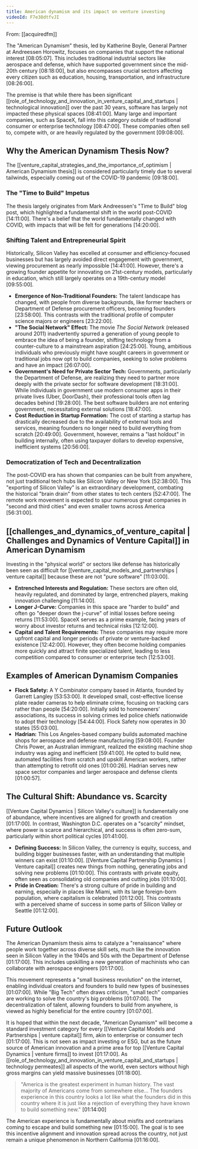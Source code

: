 ```yaml
---
title: American dynamism and its impact on venture investing
videoId: F7e38dtfvJI
---
```


From: [[acquiredfm]] <br/> 

The "American Dynamism" thesis, led by Katherine Boyle, General Partner at Andreessen Horowitz, focuses on companies that support the national interest <a class="yt-timestamp" data-t="08:05:07">[08:05:07]</a>. This includes traditional industrial sectors like aerospace and defense, which have supported government since the mid-20th century <a class="yt-timestamp" data-t="08:18:00">[08:18:00]</a>, but also encompasses crucial sectors affecting every citizen such as education, housing, transportation, and infrastructure <a class="yt-timestamp" data-t="08:26:00">[08:26:00]</a>.

The premise is that while there has been significant [[role_of_technology_and_innovation_in_venture_capital_and_startups | technological innovation]] over the past 30 years, software has largely not impacted these physical spaces <a class="yt-timestamp" data-t="08:41:00">[08:41:00]</a>. Many large and important companies, such as SpaceX, fall into this category outside of traditional consumer or enterprise technology <a class="yt-timestamp" data-t="08:47:00">[08:47:00]</a>. These companies often sell to, compete with, or are heavily regulated by the government <a class="yt-timestamp" data-t="09:08:00">[09:08:00]</a>.

## Why the American Dynamism Thesis Now?

The [[venture_capital_strategies_and_the_importance_of_optimism | American Dynamism thesis]] is considered particularly timely due to several tailwinds, especially coming out of the COVID-19 pandemic <a class="yt-timestamp" data-t="09:18:00">[09:18:00]</a>.

### The "Time to Build" Impetus
The thesis largely originates from Mark Andreessen's "Time to Build" blog post, which highlighted a fundamental shift in the world post-COVID <a class="yt-timestamp" data-t="14:11:00">[14:11:00]</a>. There's a belief that the world fundamentally changed with COVID, with impacts that will be felt for generations <a class="yt-timestamp" data-t="14:20:00">[14:20:00]</a>.

### Shifting Talent and Entrepreneurial Spirit
Historically, Silicon Valley has excelled at consumer and efficiency-focused businesses but has largely avoided direct engagement with government, viewing procurement as nearly impossible <a class="yt-timestamp" data-t="14:41:00">[14:41:00]</a>. However, there's a growing founder appetite for innovating on 21st-century models, particularly in education, which still largely operates on a 19th-century model <a class="yt-timestamp" data-t="09:55:00">[09:55:00]</a>.

*   **Emergence of Non-Traditional Founders:** The talent landscape has changed, with people from diverse backgrounds, like former teachers or Department of Defense procurement officers, becoming founders <a class="yt-timestamp" data-t="23:58:00">[23:58:00]</a>. This contrasts with the traditional profile of computer science majors or engineers <a class="yt-timestamp" data-t="23:22:00">[23:22:00]</a>.
*   **"The Social Network" Effect:** The movie *The Social Network* (released around 2011) inadvertently spurred a generation of young people to embrace the idea of being a founder, shifting technology from a counter-culture to a mainstream aspiration <a class="yt-timestamp" data-t="24:25:00">[24:25:00]</a>. Young, ambitious individuals who previously might have sought careers in government or traditional jobs now opt to build companies, seeking to solve problems and have an impact <a class="yt-timestamp" data-t="26:07:00">[26:07:00]</a>.
*   **Government's Need for Private Sector Tech:** Governments, particularly the Department of Defense, are realizing they need to partner more deeply with the private sector for software development <a class="yt-timestamp" data-t="18:31:00">[18:31:00]</a>. While individuals in government use modern consumer apps in their private lives (Uber, DoorDash), their professional tools often lag decades behind <a class="yt-timestamp" data-t="19:28:00">[19:28:00]</a>. The best software builders are not entering government, necessitating external solutions <a class="yt-timestamp" data-t="18:47:00">[18:47:00]</a>.
*   **Cost Reduction in Startup Formation:** The cost of starting a startup has drastically decreased due to the availability of external tools and services, meaning founders no longer need to build everything from scratch <a class="yt-timestamp" data-t="20:49:00">[20:49:00]</a>. Government, however, remains a "last holdout" in building internally, often using taxpayer dollars to develop expensive, inefficient systems <a class="yt-timestamp" data-t="20:56:00">[20:56:00]</a>.

### Democratization of Tech and Decentralization
The post-COVID era has shown that companies can be built from anywhere, not just traditional tech hubs like Silicon Valley or New York <a class="yt-timestamp" data-t="52:38:00">[52:38:00]</a>. This "exporting of Silicon Valley" is an extraordinary development, combating the historical "brain drain" from other states to tech centers <a class="yt-timestamp" data-t="52:47:00">[52:47:00]</a>. The remote work movement is expected to spur numerous great companies in "second and third cities" and even smaller towns across America <a class="yt-timestamp" data-t="56:31:00">[56:31:00]</a>.

## [[challenges_and_dynamics_of_venture_capital | Challenges and Dynamics of Venture Capital]] in American Dynamism

Investing in the "physical world" or sectors like defense has historically been seen as difficult for [[venture_capital_models_and_partnerships | venture capital]] because these are not "pure software" <a class="yt-timestamp" data-t="11:03:00">[11:03:00]</a>.
*   **Entrenched Interests and Regulation:** These sectors are often old, heavily regulated, and dominated by large, entrenched players, making innovation challenging <a class="yt-timestamp" data-t="11:14:00">[11:14:00]</a>.
*   **Longer J-Curve:** Companies in this space are "harder to build" and often go "deeper down the j-curve" of initial losses before seeing returns <a class="yt-timestamp" data-t="11:53:00">[11:53:00]</a>. SpaceX serves as a prime example, facing years of worry about investor returns and technical risks <a class="yt-timestamp" data-t="12:12:00">[12:12:00]</a>.
*   **Capital and Talent Requirements:** These companies may require more upfront capital and longer periods of private or venture-backed existence <a class="yt-timestamp" data-t="12:42:00">[12:42:00]</a>. However, they often become holding companies more quickly and attract finite specialized talent, leading to less competition compared to consumer or enterprise tech <a class="yt-timestamp" data-t="12:53:00">[12:53:00]</a>.

## Examples of American Dynamism Companies

*   **Flock Safety:** A Y Combinator company based in Atlanta, founded by Garrett Langley <a class="yt-timestamp" data-t="53:53:00">[53:53:00]</a>. It developed small, cost-effective license plate reader cameras to help eliminate crime, focusing on tracking cars rather than people <a class="yt-timestamp" data-t="54:20:00">[54:20:00]</a>. Initially sold to homeowners' associations, its success in solving crimes led police chiefs nationwide to adopt their technology <a class="yt-timestamp" data-t="54:44:00">[54:44:00]</a>. Flock Safety now operates in 30 states <a class="yt-timestamp" data-t="55:03:00">[55:03:00]</a>.
*   **Hadrian:** This Los Angeles-based company builds automated machine shops for aerospace and defense manufacturing <a class="yt-timestamp" data-t="59:08:00">[59:08:00]</a>. Founder Chris Power, an Australian immigrant, realized the existing machine shop industry was aging and inefficient <a class="yt-timestamp" data-t="59:41:00">[59:41:00]</a>. He opted to build new, automated facilities from scratch and upskill American workers, rather than attempting to retrofit old ones <a class="yt-timestamp" data-t="01:00:26">[01:00:26]</a>. Hadrian serves new space sector companies and larger aerospace and defense clients <a class="yt-timestamp" data-t="01:00:57">[01:00:57]</a>.

## The Cultural Shift: Abundance vs. Scarcity

[[Venture Capital Dynamics | Silicon Valley's culture]] is fundamentally one of abundance, where incentives are aligned for growth and creation <a class="yt-timestamp" data-t="01:17:00">[01:17:00]</a>. In contrast, Washington D.C. operates on a "scarcity" mindset, where power is scarce and hierarchical, and success is often zero-sum, particularly within short political cycles <a class="yt-timestamp" data-t="01:41:00">[01:41:00]</a>.

*   **Defining Success:** In Silicon Valley, the currency is equity, success, and building bigger businesses faster, with an understanding that multiple winners can exist <a class="yt-timestamp" data-t="01:10:00">[01:10:00]</a>. [[Venture Capital Partnership Dynamics | Venture capital]] creates new things from nothing, generating jobs and solving new problems <a class="yt-timestamp" data-t="01:10:00">[01:10:00]</a>. This contrasts with private equity, often seen as consolidating old companies and cutting jobs <a class="yt-timestamp" data-t="01:10:00">[01:10:00]</a>.
*   **Pride in Creation:** There's a strong culture of pride in building and earning, especially in places like Miami, with its large foreign-born population, where capitalism is celebrated <a class="yt-timestamp" data-t="01:12:00">[01:12:00]</a>. This contrasts with a perceived shame of success in some parts of Silicon Valley or Seattle <a class="yt-timestamp" data-t="01:12:00">[01:12:00]</a>.

## Future Outlook

The American Dynamism thesis aims to catalyze a "renaissance" where people work together across diverse skill sets, much like the innovation seen in Silicon Valley in the 1940s and 50s with the Department of Defense <a class="yt-timestamp" data-t="01:17:00">[01:17:00]</a>. This includes upskilling a new generation of machinists who can collaborate with aerospace engineers <a class="yt-timestamp" data-t="01:17:00">[01:17:00]</a>.

This movement represents a "small business revolution" on the internet, enabling individual creators and founders to build new types of businesses <a class="yt-timestamp" data-t="01:07:00">[01:07:00]</a>. While "Big Tech" often draws criticism, "small tech" companies are working to solve the country's big problems <a class="yt-timestamp" data-t="01:07:00">[01:07:00]</a>. The decentralization of talent, allowing founders to build from anywhere, is viewed as highly beneficial for the entire country <a class="yt-timestamp" data-t="01:07:00">[01:07:00]</a>.

It is hoped that within the next decade, "American Dynamism" will become a standard investment category for every [[Venture Capital Models and Partnerships | venture capital]] firm, akin to enterprise or consumer tech <a class="yt-timestamp" data-t="01:17:00">[01:17:00]</a>. This is not seen as impact investing or ESG, but as the future source of American innovation and a prime area for top [[Venture Capital Dynamics | venture firms]] to invest <a class="yt-timestamp" data-t="01:17:00">[01:17:00]</a>. As [[role_of_technology_and_innovation_in_venture_capital_and_startups | technology permeates]] all aspects of the world, even sectors without high gross margins can yield massive businesses <a class="yt-timestamp" data-t="01:18:00">[01:18:00]</a>.

> "America is the greatest experiment in human history. The vast majority of Americans come from somewhere else... The founders experience in this country looks a lot like what the founders did in this country where it is just like a rejection of everything they have known to build something new." <a class="yt-timestamp" data-t="01:14:00">[01:14:00]</a>

The American experience is fundamentally about misfits and contrarians coming to escape and build something new <a class="yt-timestamp" data-t="01:15:00">[01:15:00]</a>. The goal is to see this incentive alignment and innovation spread across the country, not just remain a unique phenomenon in Northern California <a class="yt-timestamp" data-t="01:16:00">[01:16:00]</a>.